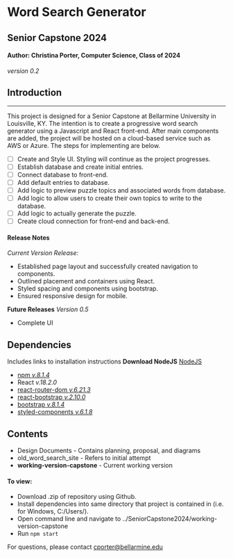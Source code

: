 # Word Search Generator
## Senior Capstone 2024
#### Author: Christina Porter, Computer Science, Class of 2024
*version 0.2*

## Introduction
---
This project is designed for a Senior Capstone at Bellarmine University in Louisville, KY. The intention is to create a progressive word search generator using a Javascript and React front-end. After main components are added, the project will be hosted on a cloud-based service such as AWS or Azure. The steps for implementing are below.

- [ ] Create and Style UI. Styling will continue as the project progresses.
- [ ] Establish database and create initial entries.
- [ ] Connect database to front-end.
- [ ] Add default entries to database.
- [ ] Add logic to preview puzzle topics and associated words from database.
- [ ] Add logic to allow users to create their own topics to write to the database.
- [ ] Add logic to actually generate the puzzle.
- [ ] Create cloud connection for front-end and back-end.

#### Release Notes
*Current Version Release:*
- Established page layout and successfully created navigation to components.
- Outlined placement and containers using React.
- Styled spacing and components using bootstrap.
- Ensured responsive design for mobile.

**Future Releases**
*Version 0.5*
- Complete UI

## Dependencies
Includes links to installation instructions
**Download NodeJS**
[NodeJS](https://nodejs.org/en/download/current)

- [npm *v.8.1.4*](https://docs.npmjs.com/cli/v10/commands/npm-install)
- React *v.18.2.0*
- [react-router-dom *v.6.21.3*](https://www.npmjs.com/package/react-router-dom)
- [react-bootstrap *v.2.10.0*](https://react-bootstrap.netlify.app/docs/getting-started/introduction/)
- [bootstrap *v.8.1.4*](https://react-bootstrap.netlify.app/docs/getting-started/introduction/)
- [styled-components *v.6.1.8*](https://styled-components.com/docs/basics#installation)

## Contents
- Design Documents - Contains planning, proposal, and diagrams
- old_word_search_site - Refers to initial attempt
- **working-version-capstone** - Current working version

#### To view:
- Download .zip of repository using Github.
- Install dependencies into same directory that project is contained in (i.e. for Windows, C:/Users/<username>).
- Open command line and navigate to ../SeniorCapstone2024/working-version-capstone
- Run `npm start`

For questions, please contact cporter@bellarmine.edu
